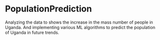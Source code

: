 # PopulationPrediction 
Analyzing the data to shows the increase in the mass number of people in Uganda. And implementing various ML algorithms to predict the population of Uganda in future trends.
